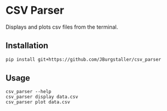 
# CSV Parser

Displays and plots csv files from the terminal.

## Installation

```bash
pip install git+https://github.com/JBurgstaller/csv_parser
```
## Usage

```
csv_parser --help
csv_parser display data.csv
csv_parser plot data.csv
```